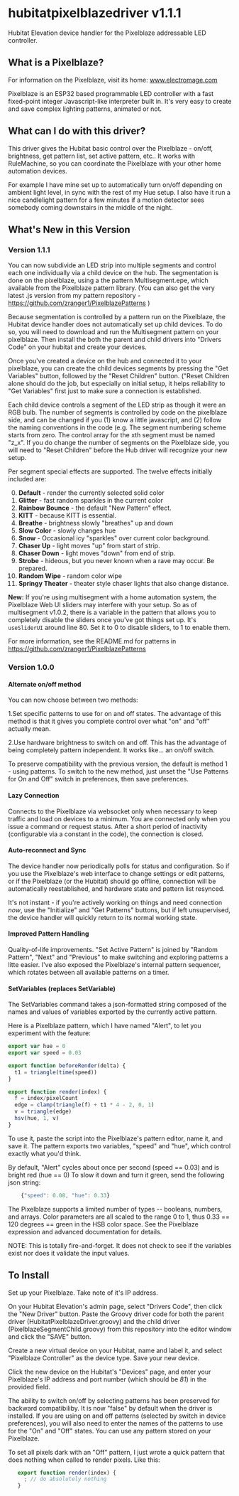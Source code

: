 # hubitatpixelblazedriver v1.1.1
Hubitat Elevation device handler for the Pixelblaze addressable LED controller.

## What is a Pixelblaze?
For information on the Pixelblaze, visit its home:  www.electromage.com

Pixelblaze is an ESP32 based programmable LED controller with a fast
fixed-point integer Javascript-like interpreter built in. It's very easy
to create and save complex lighting patterns, animated or not.

## What can I do with this driver?
This driver gives the Hubitat basic control over the Pixelblaze - on/off, brightness,
get pattern list, set active pattern, etc.. It works with RuleMachine, so you can 
coordinate the Pixelblaze with your other home automation devices.

For example I have mine set up to automatically turn on/off depending on ambient light level,
in sync with the rest of my Hue setup. I also have it run a nice candlelight pattern for a few
minutes if a motion detector sees somebody coming downstairs in the middle of the night. 

## What's New in this Version
### Version 1.1.1
You can now subdivide an LED strip into multiple segments and control each one
individually via a child device on the hub.   The segmentation is done on the 
pixelblaze, using a the pattern Multisegment.epe, which available from the Pixelblaze
pattern library. (You can also get the very latest .js version from my pattern
repository - https://github.com/zranger1/PixelblazePatterns )

Because segmentation is controlled by a pattern run on the Pixelblaze, the Hubitat
device handler does not automatically set up child devices.  To do so, you will need to
download and run the Multisegment pattern on your pixelblaze. Then install the both the parent and child
drivers into "Drivers Code" on your hubitat and create your devices.

Once you've created a device on the hub and connected it to your pixelblaze, you can create the child devices segments
by pressing the "Get Variables" button, followed by the "Reset Children" button.  ("Reset Children alone should do the job,
but especially on initial setup, it helps reliability to "Get Variables" first just to make sure a connection
is established.

Each child device controls a segment of the LED strip as though it were an RGB bulb.  The number of 
segments is controlled by code on the pixelblaze side, and can be changed if you (1) know a little
javascript, and (2) follow the naming conventions in the code (e.g. The segment numbering scheme
starts from zero. The control array for the xth segment must be named "z_x". If you do change the number of 
segments on the Pixelblaze side, you will need to "Reset Children" before the Hub driver will recognize
your new setup. 

Per segment special effects are supported.  The twelve effects initially included are:

0. **Default** - render the currently selected solid color
1. **Glitter** - fast random sparkles in the current color
2. **Rainbow Bounce** - the default "New Pattern" effect.
3. **KITT** - because KITT is essential. 
4. **Breathe** - brightness slowly "breathes" up and down
5. **Slow Color** - slowly changes hue
6. **Snow** - Occasional icy "sparkles" over current color background.
7. **Chaser Up** - light moves "up" from start of strip.
8. **Chaser Down** - light moves "down" from end of strip.
9. **Strobe** - hideous, but you never known when a rave may occur. Be prepared.
10. **Random Wipe** - random color wipe
11. **Springy Theater** - theater style chaser lights that also change distance.

**New:** If you're using multisegment with a home automation system, the Pixelblaze Web UI sliders may interfere with
your setup.  So as of multisegment v1.0.2, there is a variable in the pattern that allows you to completely
disable the sliders once you've got things set up.  It's ```useSliderUI``` around line
80.  Set it to 0 to disable sliders, to 1 to enable them.

For more information, see the README.md for patterns in https://github.com/zranger1/PixelblazePatterns


### Version 1.0.0
#### Alternate on/off method
You can now choose between two methods:

1.Set specific patterns to use for on and off states. The advantage of this method
is that it gives you complete control over what "on" and "off" actually mean.

2.Use hardware brightness to switch on and off.  This has the advantage of
being completely pattern independent.  It works like... an on/off switch.

To preserve compatibility with the previous version, the default is method 1 - using
patterns. To switch to the new method, just unset the "Use Patterns for On and Off"
switch in preferences, then save preferences. 

#### Lazy Connection
Connects to the Pixelblaze via websocket only when necessary to keep traffic and load on
devices to a minimum.  You are connected only when you issue a command or request status.
After a short period of inactivity (configurable via a constant in the code), the connection
is closed.

#### Auto-reconnect and Sync
The device handler now periodically polls for status and configuration. So if you use the
Pixelblaze's web interface to change settings or edit patterns, or if the Pixelblaze
(or the Hubitat) should go offline, connection will be automatically reestablished, and
hardware state and pattern list resynced.

It's not instant - if you're actively working on things and need connection *now*, use the
"Initialize" and "Get Patterns" buttons, but if left unsupervised, the device handler will
quickly return to its normal working state. 

#### Improved Pattern Handling
Quality-of-life improvements.  "Set Active Pattern" is joined by "Random Pattern", "Next" 
and "Previous" to make switching and exploring patterns a litte easier.  I've also exposed
the Pixelblaze's internal pattern sequencer, which rotates between
all available patterns on a timer.  

#### SetVariables (replaces SetVariable)
The SetVariables command takes a json-formatted string composed of the names and values
of variables exported by the currently active pattern.
 
Here is a Pixelblaze pattern, which I have named "Alert", to let you experiment with
the feature:

```javascript
export var hue = 0
export var speed = 0.03

export function beforeRender(delta) {
  t1 = triangle(time(speed))
}

export function render(index) {
  f = index/pixelCount
  edge = clamp(triangle(f) + t1 * 4 - 2, 0, 1)
  v = triangle(edge)
  hsv(hue, 1, v)
}
```
To use it, paste the script into the Pixelblaze's pattern editor, name it, and save it. 
The pattern exports two variables, "speed" and "hue", which control exactly what
you'd think.
 
By default, "Alert" cycles about once per second (speed == 0.03) and is bright
red (hue == 0)  To slow it down and turn it green, send the following json string:
 
```javascript 
    {"speed": 0.08, "hue": 0.33}
```         
The Pixelblaze supports a limited number of types -- booleans, numbers, and arrays. Color
parameters are all scaled to the range 0 to 1, thus 0.33 == 120 degrees == green in the
HSB color space. See the Pixelblaze expression and advanced documentation for details.

NOTE: This is totally fire-and-forget.  It does not check to see if the variables
exist nor does it validate the input values.  

## To Install
Set up your Pixelblaze.  Take note of it's IP address.

On your Hubitat Elevation's admin page, select "Drivers Code", then click the
"New Driver" button.  Paste the Groovy driver code for both the parent driver 
(HubitatPixelblazeDriver.groovy) and the child driver (PixelblazeSegmentChild.groovy) 
from this repository into the editor window and click the "SAVE" button.

Create a new virtual device on your Hubitat, name and label it, and select 
"Pixelblaze Controller" as the device type.  Save your new device.

Click the new device on the Hubitat's "Devices" page, and enter your Pixelblaze's
IP address and port number (which should be *81*) in the provided field.

The ability to switch on/off by selecting patterns has been preserved for backward
compatibiliby. It is now "false" by default when the driver is installed. If you are
using on and off patterns (selected by switch in device preferences), you will also 
need to enter the names of the patterns to use for the "On" and "Off"
states. You can use any pattern stored on your Pixelblaze.

To set all pixels dark with an "Off" pattern, I just wrote a quick pattern that does
nothing when called to render pixels.  Like this:
```javascript
   export function render(index) {
     ; // do absolutely nothing
   }
```



